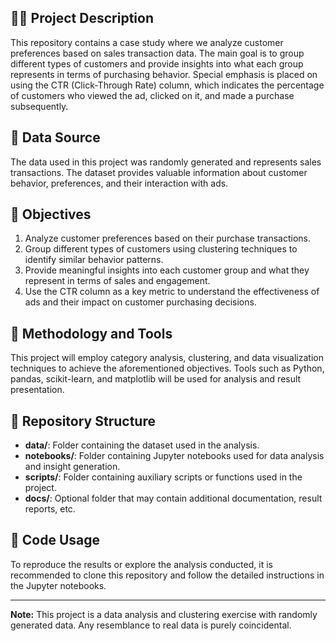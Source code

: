 ## 🕵️‍♂️ Project Description

This repository contains a case study where we analyze customer preferences based on sales transaction data. The main goal is to group different types of customers and provide insights into what each group represents in terms of purchasing behavior. Special emphasis is placed on using the CTR (Click-Through Rate) column, which indicates the percentage of customers who viewed the ad, clicked on it, and made a purchase subsequently.

## 📌 Data Source

The data used in this project was randomly generated and represents sales transactions. The dataset provides valuable information about customer behavior, preferences, and their interaction with ads.

## 📌 Objectives

1. Analyze customer preferences based on their purchase transactions.
2. Group different types of customers using clustering techniques to identify similar behavior patterns.
3. Provide meaningful insights into each customer group and what they represent in terms of sales and engagement.
4. Use the CTR column as a key metric to understand the effectiveness of ads and their impact on customer purchasing decisions.

## 📌 Methodology and Tools

This project will employ category analysis, clustering, and data visualization techniques to achieve the aforementioned objectives. Tools such as Python, pandas, scikit-learn, and matplotlib will be used for analysis and result presentation.

## 📌 Repository Structure

- **data/**: Folder containing the dataset used in the analysis.
- **notebooks/**: Folder containing Jupyter notebooks used for data analysis and insight generation.
- **scripts/**: Folder containing auxiliary scripts or functions used in the project.
- **docs/**: Optional folder that may contain additional documentation, result reports, etc.

## 📌 Code Usage

To reproduce the results or explore the analysis conducted, it is recommended to clone this repository and follow the detailed instructions in the Jupyter notebooks.

---

**Note:** This project is a data analysis and clustering exercise with randomly generated data. Any resemblance to real data is purely coincidental.
